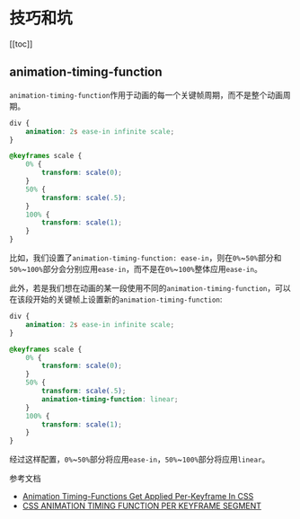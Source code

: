 # 技巧和坑

[[toc]]

## animation-timing-function

`animation-timing-function`作用于动画的每一个关键帧周期，而不是整个动画周期。

```css
div {
    animation: 2s ease-in infinite scale;
}

@keyframes scale {
    0% {
        transform: scale(0);
    }
    50% {
        transform: scale(.5);
    }
    100% {
        transform: scale(1);
    }
}
```

比如，我们设置了`animation-timing-function: ease-in`，则在`0%`~`50%`部分和`50%`~`100%`部分会分别应用`ease-in`，而不是在`0%`~`100%`整体应用`ease-in`。

此外，若是我们想在动画的某一段使用不同的`animation-timing-function`，可以在该段开始的关键帧上设置新的`animation-timing-function`:

```css
div {
    animation: 2s ease-in infinite scale;
}

@keyframes scale {
    0% {
        transform: scale(0);
    }
    50% {
        transform: scale(.5);
        animation-timing-function: linear;
    }
    100% {
        transform: scale(1);
    }
}
```

经过这样配置，`0%`~`50%`部分将应用`ease-in`，`50%`~`100%`部分将应用`linear`。

参考文档

- [Animation Timing-Functions Get Applied Per-Keyframe In CSS](https://www.bennadel.com/blog/3885-animation-timing-functions-get-applied-per-keyframe-in-css.htm)
- [CSS ANIMATION TIMING FUNCTION PER KEYFRAME SEGMENT](https://jaketrent.com/post/css-animation-timing-function-per-keyframe-segment)
